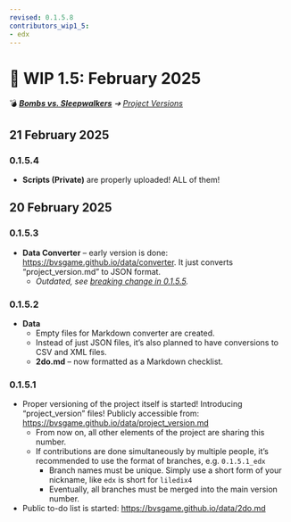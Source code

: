 ```yaml
---
revised: 0.1.5.8
contributors_wip1_5:
- edx
---
```


# 📄 WIP 1.5: February 2025

💣 ***[Bombs vs. Sleepwalkers](/README.md)** ➔ [Project Versions](/project_versions/readme.md)*

## 21 February 2025

### 0.1.5.4

- **Scripts (Private)** are properly uploaded! ALL of them!

## 20 February 2025

### 0.1.5.3

- **Data Converter** – early version is done: <https://bvsgame.github.io/data/converter>. It just converts “project_version.md” to JSON format.
  - *Outdated, see [breaking change in 0.1.5.5](/project_versions/wip1_5/2025_03.md#0155).*

### 0.1.5.2

- **Data**
  - Empty files for Markdown converter are created.
  - Instead of just JSON files, it’s also planned to have conversions to CSV and XML files.
  - **2do.md** – now formatted as a Markdown checklist.

### 0.1.5.1

- Proper versioning of the project itself is started! Introducing “project_version” files! Publicly accessible from: <https://bvsgame.github.io/data/project_version.md>
  - From now on, all other elements of the project are sharing this number.
  - If contributions are done simultaneously by multiple people, it’s recommended to use the format of branches, e.g. `0.1.5.1_edx`
    - Branch names must be unique. Simply use a short form of your nickname, like `edx` is short for `liledix4`
    - Eventually, all branches must be merged into the main version number.
- Public to-do list is started: <https://bvsgame.github.io/data/2do.md>
